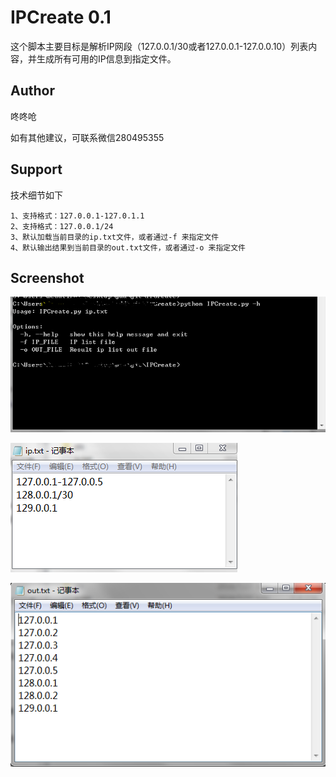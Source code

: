 # IPCreate 0.1

这个脚本主要目标是解析IP网段（127.0.0.1/30或者127.0.0.1-127.0.0.10）列表内容，并生成所有可用的IP信息到指定文件。

## Author ##

咚咚呛 

如有其他建议，可联系微信280495355

## Support ##
技术细节如下

	1、支持格式：127.0.0.1-127.0.1.1
	2、支持格式：127.0.0.1/24
	3、默认加载当前目录的ip.txt文件，或者通过-f 来指定文件
	4、默认输出结果到当前目录的out.txt文件，或者通过-o 来指定文件


## Screenshot ##

![Screenshot](pic/333.png)

![Screenshot](pic/111.png)

![Screenshot](pic/222.png)

